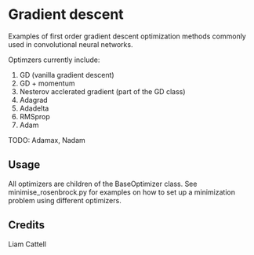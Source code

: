 # Gradient descent

Examples of first order gradient descent optimization methods commonly used in convolutional neural networks.

Optimzers currently include:
1. GD (vanilla gradient descent)
2. GD + momentum
3. Nesterov acclerated gradient (part of the GD class)
4. Adagrad
5. Adadelta
6. RMSprop
7. Adam

TODO: Adamax, Nadam


## Usage

All optimizers are children of the BaseOptimizer class. See minimise_rosenbrock.py for examples on how to set up a minimization problem using different optimizers.


## Credits

Liam Cattell
